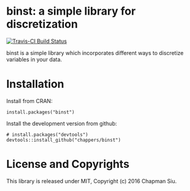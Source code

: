 binst: a simple library for discretization
==========================================

[![Travis-CI Build Status](https://travis-ci.org/chappers/binst.svg?branch=master)](https://travis-ci.org/chappers/binst)

binst is a simple library which incorporates different ways to discretize variables in your data. 

Installation
============

Install from CRAN:

    install.packages("binst")

Install the development version from github:

    # install.packages("devtools")
    devtools::install_github("chappers/binst")


License and Copyrights
======================

This library is released under MIT, Copyright (c) 2016 Chapman Siu.
